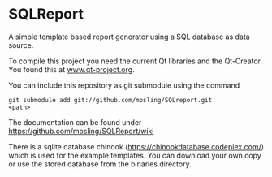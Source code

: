 SQLReport
=========

A simple template based report generator using a SQL database as data source.

To compile this project you need the current Qt libraries and the Qt-Creator.
You found this at www.qt-project.org.

You can include this repository as git submodule using the command

<code>git submodule add git://github.com/mosling/SQLreport.git &lt;path&gt;</code>

The documentation can be found under https://github.com/mosling/SQLReport/wiki

There is a sqlite database chinook (https://chinookdatabase.codeplex.com/) which is used for the example templates. You can download your own copy or use the stored database from the binaries directory.


